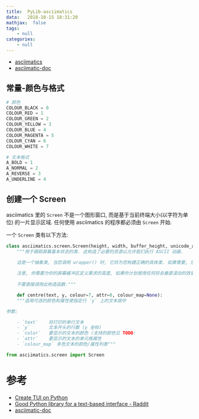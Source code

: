 ```yaml
---
title:  PyLib-asciimatics
data:   2018-10-15 18:31:20
mathjax:  false
tags:
    - null
categories:
    - null
---
```


- [asciimatics](https://github.com/peterbrittain/asciimatics)
- [asciimatic-doc](https://asciimatics.readthedocs.io/en/stable/)

## 常量-颜色与格式

```python
# 颜色
COLOUR_BLACK = 0
COLOUR_RED = 1
COLOUR_GREEN = 2
COLOUR_YELLOW = 3
COLOUR_BLUE = 4
COLOUR_MAGENTA = 5
COLOUR_CYAN = 6
COLOUR_WHITE = 7

# 文本格式
A_BOLD = 1
A_NORMAL = 2
A_REVERSE = 3
A_UNDERLINE = 4
```

## 创建一个 Screen

asciimatics 里的 `Screen` 不是一个图形窗口, 而是基于当前终端大小(以字符为单位) 的一片显示区域. 任何使用 asciimatics 的程序都必须由 `Screen` 开始.

一个 `Screen` 类有以下方法:

```python
class asciimatics.screen.Screen(height, width, buffer_height, unicode_aware):
    """用于跟踪屏幕基本状态的类. 这构造了必要的资源以允许我们执行 ASCII 动画.

    这是一个抽象类, 当您调用 wrapper() 时, 它将为您构建正确的具体类. 如果需要, 您可以使用 open() 和 close() 方法对结构进行更精细的控制并整理.
    
    注意, 你需要为你的屏幕缓冲区定义需求的高度, 如果你计划使用任何将会垂直滚动的效果, 这非常重要. 它必须足够大才能处理所选效果的完整滚动
    
    不要直接调用此构造函数."""

    def centre(text, y, colour=7, attr=0, colour_map=None):
    """适用可选的颜色和属性使指定行 `y` 上的文本居中

参数:

    - `text`    将打印的单行文本
    - `y`       文本开头的行数 (y 坐标)
    - `color`   要显示的文本的颜色 (支持的颜色见 TODO:
    - `attr`    要显示的文本的单元格属性
    - `colour_map` 多色文本的颜色/属性列表"""

```

```python
from asciimatics.screen import Screen
```

# 参考

- [Create TUI on Python](medium.com/@bad_day/create-tui-on-python-71377849879d)
- [Good Python library for a text-based interface - Raddit](www.reddit.com/r/Python/comments/5gd3jd/good_python_library_for_a_text_based_interface/)
- [asciimatic-doc](https://asciimatics.readthedocs.io/en/stable/)
